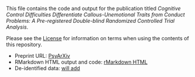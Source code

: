 This file contains the code and output for the publication titled *Cognitive Control Difficulties Differentiate Callous-Unemotional Traits from Conduct Problems: A Pre-registered Double-blind Randomized Controlled Trial Analysis*.

Please see the [License](https://github.com/drewwint/pub_sssst_rct/blob/main/LICENSE) for information on terms when using the contents of this repository. 
- Preprint URL: [PsyArXiv](https://doi.org/10.31234/osf.io/q954s_v1)
- RMarkdown HTML output and code: [rMarkdown HTML](https://htmlpreview.github.io/?https://raw.githubusercontent.com/drewwint/pub_sssst_rct/blob/main/sssst_analysis.html)
- De-identified data: [will add](https://github.com/drewwint/pub_sssst_rct/blob/main/data/README.MD)
